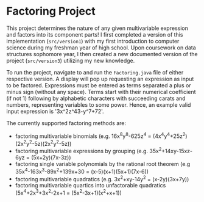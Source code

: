 # Factoring Project

This project determines the nature of any given multivariable expression and factors into its component parts! I first completed a version of this implementation (`src/version1`) with my first introduction to computer science during my freshman year of high school. Upon coursework on data structures sophomore year, I then created a new documented version of the project (`src/version3`) utilizing my new knowledge.

To run the project, navigate to and run the `Factoring.java` file of either respective version. A display will pop up requesting an expression as input to be factored. Expressions must be entered as terms separated a plus or minus sign (without any space). Terms start with their numerical coefficient (if not 1) following by alphabetic characters with succeeding carats and numbers, representing variables to some power. Hence, an example valid input expression is '3x^2z^43-y^7+72'.

The currently supported factoring methods are:
- factoring multivariable binomials (e.g. 16x<sup>8</sup>y<sup>8</sup>-625z<sup>4</sup> = (4x<sup>4</sup>y<sup>4</sup>+25z<sup>2</sup>)(2x<sup>2</sup>y<sup>2</sup>-5z)(2x<sup>2</sup>y<sup>2</sup>-5z))
- factoring multivariable expressions by grouping (e.g. 35x<sup>2</sup>+14xy-15xz-6yz = (5x+2y)(7x-3z))
- factoring single variable polynomials by the rational root theorem (e.g 35x<sup>4</sup>-163x<sup>3</sup>-89x<sup>2</sup>+139x+30 = (x-5)(x+1)(5x+1)(7x-6))
- factoring multivariable quadratics (e.g. 3x<sup>2</sup>+xy-14y<sup>2</sup> = (x-2y)(3x+7y))
- factoring multivariable quartics into unfactorable quadratics (5x<sup>4</sup>+2x<sup>3</sup>+3x<sup>2</sup>-2x+1 = (5x<sup>2</sup>-3x+1)(x<sup>2</sup>+x+1))
